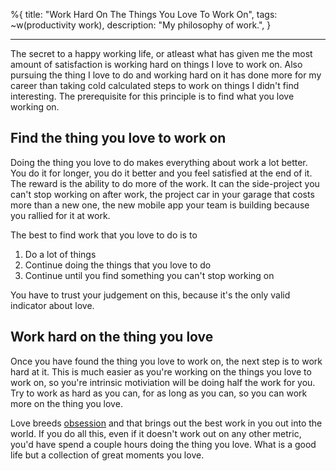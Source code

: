 %{
  title: "Work Hard On The Things You Love To Work On",
  tags: ~w(productivity work),
  description: "My philosophy of work.",
}

---

The secret to a happy working life, or atleast what has given me the most amount of satisfaction is working hard on things I love to work on. Also pursuing the thing I love to do and working hard on it has done more for my career than taking cold calculated steps to work on things I didn't find interesting. The prerequisite for this principle is to find what you love working on.

## Find the thing you love to work on

Doing the thing you love to do makes everything about work a lot better. You do it for longer, you do it better and you feel satisfied at the end of it. The reward is the ability to do more of the work. It can the side-project you can't stop working on after work, the project car in your garage that costs more than a new one, the new mobile app your team is building because you rallied for it at work. 

The best to find work that you love to do is to 
1. Do a lot of things
2. Continue doing the things that you love to do
3. Continue until you find something you can't stop working on

You have to trust your judgement on this, because it's the only valid indicator about love.

## Work hard on the thing you love
Once you have found the thing you love to work on, the next step is to work hard at it. This is much easier as you're working on the things you love to work on, so you're intrinsic motiviation will be doing half the work for you. Try to work as hard as you can, for as long as you can, so you can work more on the thing you love.

Love breeds [obsession](/obessive) and that brings out the best work in you out into the world. If you do all this, even if it doesn't work out on any other metric, you'd have spend a couple hours doing the thing you love. What is a good life but a collection of great moments you love.

